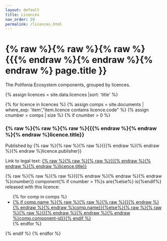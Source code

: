 ```yaml
---
layout: default
title: Licences
nav_order: 20
permalink: /licences.html
---
```


# {% raw %}{% raw %}{% raw %}{{{% endraw %}{% endraw %}{% endraw %} page.title }}

The Polifonia Ecosystem components, grouped by licences.


<div id="chart_container_software"></div>
<script>
anychart.onDocumentReady(function() {
    // set the data
    var data = [
        {x: "Apache 2.0", value: 12},
        {x: "CC0 Universal ", value: 2},
        {x: "CC Attribution", value: 9},
        {x: "CC Attribution-NonCommercial", value: 1},
        {x: "ISC License", value: 1}
    ];
    // create the chart
    var chart = anychart.pie3d();
    // set the chart title
    // chart.title("Polifonia Project Components by Type");
    // add the data
    chart.data(data);
    // sort elements
    chart.sort("desc");  
    // set legend position
    chart.legend().position("right");
    // set items layout
    chart.legend().itemsLayout("vertical");
    // display the chart in the container
    chart.container('chart_container_software');
    chart.draw();
  });
  </script>




{% assign licences = site.data.licences |sort: 'title' %}

{% for licence in licences %}
  {% assign comps = site.documents  | where_exp: 'item',"item.licence contains licence.code" %}
  {% assign cnumber = comps | size %}
  {% if cnumber > 0 %}
### {% raw %}{% raw %}{% raw %}{{{% endraw %}{% endraw %}{% endraw %}licence.title}}

Published by {% raw %}{% raw %}{% raw %}{{{% endraw %}{% endraw %}{% endraw %}licence.publisher}}

Link to legal text: <a href="{% raw %}{% raw %}{% raw %}{{{% endraw %}{% endraw %}{% endraw %}licence.link}}">{% raw %}{% raw %}{% raw %}{{{% endraw %}{% endraw %}{% endraw %}licence.title}}</a>

{% raw %}{% raw %}{% raw %}{{{% endraw %}{% endraw %}{% endraw %}cnumber}} component{% if cnumber > 1%}s are{%else%} is{%endif%} released with this licence:
<ul>
 {% for comp in comps %}
 <li><a href="{% raw %}{% raw %}{% raw %}{{{% endraw %}{% endraw %}{% endraw %}comp.url | relative_url}}">
     {% if comp.name %}{% raw %}{% raw %}{% raw %}{{{% endraw %}{% endraw %}{% endraw %}comp.name}}{%else%}{% raw %}{% raw %}{% raw %}{{{% endraw %}{% endraw %}{% endraw %}comp.component-id}}{% endif %}
     </a>
 </li>
 {% endfor %}
</ul>
   {% endif %}
{% endfor %}